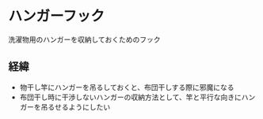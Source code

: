 # ハンガーフック

洗濯物用のハンガーを収納しておくためのフック

## 経緯

* 物干し竿にハンガーを吊るしておくと、布団干しする際に邪魔になる
* 布団干し時に干渉しないハンガーの収納方法として、竿と平行な向きにハンガーを吊るせるようにしたい
